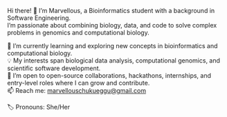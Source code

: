 Hi there! 👋
I’m Marvellous, a Bioinformatics student with a background in Software Engineering. <br>
I’m passionate about combining biology, data, and code to solve complex problems in genomics and computational biology.

🌱 I’m currently learning and exploring new concepts in bioinformatics and computational biology. <br>
💡 My interests span biological data analysis, computational genomics, and scientific software development. <br>
🤝 I’m open to open-source collaborations, hackathons, internships, and entry-level roles where I can grow and contribute.<br>
📫 Reach me: marvellouschukueggu@gmail.com

🏷️ Pronouns: She/Her
<!---
Marvecodes/Marvecodes is a ✨ special ✨ repository because its `README.md` (this file) appears on your GitHub profile.
You can click the Preview link to take a look at your changes.
--->
